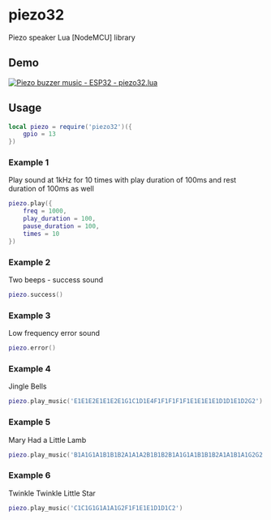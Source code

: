 # piezo32
Piezo speaker Lua [NodeMCU] library

## Demo

[![Piezo buzzer music - ESP32 - piezo32.lua](https://img.youtube.com/vi/962Ot5rB4sI/mqdefault.jpg)](https://www.youtube.com/watch?v=962Ot5rB4sI)

## Usage

```lua
local piezo = require('piezo32')({
    gpio = 13
})
```

### Example 1

Play sound at 1kHz for 10 times with play duration of 100ms and rest duration of 100ms as well

```lua 
piezo.play({
	freq = 1000,
	play_duration = 100,
	pause_duration = 100,
	times = 10
})
```

### Example 2

Two beeps - success sound

```lua 
piezo.success()
```

### Example 3

Low frequency error sound

```lua 
piezo.error()
```

### Example 4

Jingle Bells

```lua 
piezo.play_music('E1E1E2E1E1E2E1G1C1D1E4F1F1F1F1F1E1E1E1E1D1D1E1D2G2')
```

### Example 5

Mary Had a Little Lamb

```lua 
piezo.play_music('B1A1G1A1B1B1B2A1A1A2B1B1B2B1A1G1A1B1B1B2A1A1B1A1G2G2')
```

### Example 6

Twinkle Twinkle Little Star

```lua 
piezo.play_music('C1C1G1G1A1A1G2F1F1E1E1D1D1C2')
```
